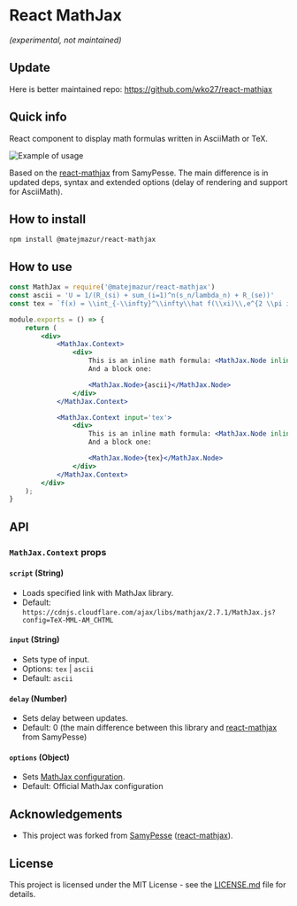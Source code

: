 # React MathJax
*(experimental, not maintained)*

## Update
Here is better maintained repo: https://github.com/wko27/react-mathjax

## Quick info
React component to display math formulas written in AsciiMath or TeX.

![Example of usage](/example.gif)

Based on the [react-mathjax](https://github.com/SamyPesse/react-mathjax) from SamyPesse. The main difference is in updated deps, syntax and extended options (delay of rendering and support for AsciiMath).

## How to install
```
npm install @matejmazur/react-mathjax
```

## How to use
```jsx
const MathJax = require('@matejmazur/react-mathjax')
const ascii = 'U = 1/(R_(si) + sum_(i=1)^n(s_n/lambda_n) + R_(se))'
const tex = `f(x) = \\int_{-\\infty}^\\infty\\hat f(\\xi)\\,e^{2 \\pi i \\xi x}\\,d\\xi`

module.exports = () => {
    return (
        <div>
            <MathJax.Context>
                <div>
                    This is an inline math formula: <MathJax.Node inline>{'a = b'}</MathJax.Node>
                    And a block one:

                    <MathJax.Node>{ascii}</MathJax.Node>
                </div>
            </MathJax.Context>

            <MathJax.Context input='tex'>
                <div>
                    This is an inline math formula: <MathJax.Node inline>{'a = b'}</MathJax.Node>
                    And a block one:

                    <MathJax.Node>{tex}</MathJax.Node>
                </div>
            </MathJax.Context>
        </div>
    );
}
```

## API

### `MathJax.Context` props

#### `script` (String)
- Loads specified link with MathJax library.
- Default: `https://cdnjs.cloudflare.com/ajax/libs/mathjax/2.7.1/MathJax.js?config=TeX-MML-AM_CHTML`

#### `input` (String)
- Sets type of input.
- Options: `tex` | `ascii`
- Default: `ascii`

#### `delay` (Number)
- Sets delay between updates.
- Default: 0 (the main difference between this library and [react-mathjax](https://github.com/SamyPesse/react-mathjax) from SamyPesse)

#### `options` (Object)
- Sets [MathJax configuration](http://docs.mathjax.org/en/latest/options/index.html?highlight=hub.config#configuration-objects). 
- Default: Official MathJax configuration

## Acknowledgements
- This project was forked from [SamyPesse](https://github.com/SamyPesse) ([react-mathjax](https://github.com/SamyPesse/react-mathjax)).

## License
This project is licensed under the MIT License - see the [LICENSE.md](LICENSE.md) file for details.
